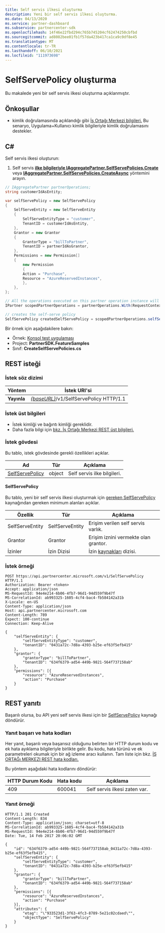 ```yaml
---
title: Self servis ilkesi oluşturma
description: Yeni bir self servis ilkesi oluşturma.
ms.date: 04/13/2020
ms.service: partner-dashboard
ms.subservice: partnercenter-sdk
ms.openlocfilehash: 14f46e22fbd294c765b745204cf62474250cbfbd
ms.sourcegitcommit: ad8082bee01fb1f57da423b417ca1ca9c0df8e45
ms.translationtype: MT
ms.contentlocale: tr-TR
ms.lasthandoff: 06/10/2021
ms.locfileid: "111973698"
---
```

# <a name="create-a-selfservepolicy"></a>SelfServePolicy oluşturma

Bu makalede yeni bir self servis ilkesi oluşturma açıklanmıştır.

## <a name="prerequisites"></a>Önkoşullar

- kimlik doğrulamasında açıklandığı gibi [İş Ortağı Merkezi bilgileri.](partner-center-authentication.md) Bu senaryo, Uygulama+Kullanıcı kimlik bilgileriyle kimlik doğrulamasını destekler.

## <a name="c"></a>C\#

Self servis ilkesi oluşturun:

1. Self servis [**ilke bilgileriyle IAggregatePartner.SelfServePolicies.Create**](/dotnet/api/microsoft.store.partnercenter.iselfservepoliciescollection.create) veya [**IAggregatePartner.SelfServePolicies.CreateAsync**](/dotnet/api/microsoft.store.partnercenter.iselfservepoliciescollection.createasync) yöntemini arayın.

``` csharp
// IAggregatePartner partnerOperations;
string customerIdAsEntity;

var selfServePolicy = new SelfServePolicy
{
    SelfServeEntity = new SelfServeEntity
    {
        SelfServeEntityType = "customer",
        TenantID = customerIdAsEntity,
    },
    Grantor = new Grantor
    {
        GrantorType = "billToPartner",
        TenantID = partnerIdAsGrantor,
    },
    Permissions = new Permission[]
    {
        new Permission
        {
        Action = "Purchase",
        Resource = "AzureReservedInstances",
        },
    },
};

// All the operations executed on this partner operation instance will share the same correlation Id but will differ in request Id
IPartner scopedPartnerOperations = partnerOperations.With(RequestContextFactory.Instance.Create(Guid.NewGuid()));

// creates the self-serve policy
SelfServePolicy createdSelfServePolicy = scopedPartnerOperations.selfServePolicies.Create(selfServePolicy);
```

Bir örnek için aşağıdakilere bakın:

- Örnek: [Konsol test uygulaması](console-test-app.md)
- Project: **PartnerSDK.FeatureSamples**
- Sınıf: **CreateSelfServePolicies.cs**


## <a name="rest-request"></a>REST isteği

### <a name="request-syntax"></a>İstek söz dizimi

| Yöntem   | İstek URI'si                                                       |
|----------|-------------------------------------------------------------------|
| **Yayınla** | [*{baseURL}*](partner-center-rest-urls.md)/v1/SelfServePolicy HTTP/1.1 |

### <a name="request-headers"></a>İstek üst bilgileri

- İstek kimliği ve bağıntı kimliği gereklidir.
- Daha fazla bilgi için [bkz. İş Ortağı Merkezi REST üst bilgileri.](headers.md)

### <a name="request-body"></a>İstek gövdesi

Bu tablo, istek gövdesinde gerekli özellikleri açıklar.

| Ad                              | Tür   | Açıklama                                 |
|------------------------------------------------------------------|--------|---------------------------------------------|
| [SelfServePolicy](self-serve-policy-resources.md#selfservepolicy)| object | Self servis ilke bilgileri. |

#### <a name="selfservepolicy"></a>SelfServePolicy

Bu tablo, yeni bir self servis ilkesi oluşturmak için [gereken SelfServePolicy](self-serve-policy-resources.md#selfservepolicy) kaynağından gereken minimum alanları açıklar.

| Özellik              | Tür             | Açıklama                                                                                            |
|-----------------------|------------------|--------------------------------------------------------------------------------------------------------|
| SelfServeEntity       | SelfServeEntity  | Erişim verilen self servis varlık.                                                     |
| Grantor               | Grantor          | Erişim iznini vermekte olan grantor.                                                                    |
| İzinler           | İzin Dizisi| İzin [kaynakları](self-serve-policy-resources.md#permission) dizisi.                                                                     |


### <a name="request-example"></a>İstek örneği

```http
POST https://api.partnercenter.microsoft.com/v1/SelfServePolicy HTTP/1.1
Authorization: Bearer <token>
Accept: application/json
MS-RequestId: 94e4e214-6b06-4fb7-96d1-94d559f9b47f
MS-CorrelationId: ab993325-1605-4cf4-bac4-fb584142a31b
X-Locale: en-US
Content-Type: application/json
Host: api.partnercenter.microsoft.com
Content-Length: 789
Expect: 100-continue
Connection: Keep-Alive

{
    "selfServeEntity": {
        "selfServeEntityType": "customer",
        "tenantID": "0431a72c-7d8a-4393-b25e-ef63f5efb415"
    },
    "grantor": {
        "grantorType": "billToPartner",
        "tenantID": "634f6379-ad54-449b-9821-564f737158ab"
    },
    "permissions": [{
        "resource": "AzureReservedInstances",
        "action": "Purchase"
    }
}
```

## <a name="rest-response"></a>REST yanıtı

Başarılı olursa, bu API yeni self servis ilkesi için bir [SelfServePolicy](self-serve-policy-resources.md#selfservepolicy) kaynağı döndürür.

### <a name="response-success-and-error-codes"></a>Yanıt başarı ve hata kodları

Her yanıt, başarılı veya başarısız olduğunu belirten bir HTTP durum kodu ve ek hata ayıklama bilgileriyle birlikte gelir. Bu kodu, hata türünü ve ek parametreleri okumak için bir ağ izleme aracı kullanın. Tam liste için bkz. [İŞ ORTAĞı MERKEZI REST hata kodları.](error-codes.md)

Bu yöntem aşağıdaki hata kodlarını döndürür:

| HTTP Durum Kodu     | Hata kodu   | Açıklama                                                                |
|----------------------|--------------|----------------------------------------------------------------------------|
| 409                  | 600041       | Self servis ilkesi zaten var.                                                     |


### <a name="response-example"></a>Yanıt örneği

```http
HTTP/1.1 201 Created
Content-Length: 834
Content-Type: application/json; charset=utf-8
MS-CorrelationId: ab993325-1605-4cf4-bac4-fb584142a31b
MS-RequestId: 94e4e214-6b06-4fb7-96d1-94d559f9b47f
Date: Tue, 14 Feb 2017 20:06:02 GMT

{
    "id": "634f6379-ad54-449b-9821-564f737158ab_0431a72c-7d8a-4393-b25e-ef63f5efb415",
    "selfServeEntity": {
        "selfServeEntityType": "customer",
        "tenantID": "0431a72c-7d8a-4393-b25e-ef63f5efb415"
    },
    "grantor": {
        "grantorType": "billToPartner",
        "tenantID": "634f6379-ad54-449b-9821-564f737158ab"
    },
    "permissions": [{
        "resource": "AzureReservedInstances",
        "action": "Purchase"
    }],
    "attributes": {
        "etag": "\"933523d1-3f63-4fc3-8789-5e21c02cdaed\"",
        "objectType": "SelfServePolicy"
    }
}
```

